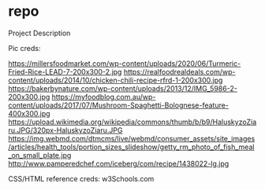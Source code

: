 repo
====

Project Description

Pic creds:

https://millersfoodmarket.com/wp-content/uploads/2020/06/Turmeric-Fried-Rice-LEAD-7-200x300-2.jpg
https://realfoodrealdeals.com/wp-content/uploads/2014/10/chicken-chili-recipe-rfrd-1-200x300.jpg
https://bakerbynature.com/wp-content/uploads/2013/12/IMG_5986-2-200x300.jpg
https://myfoodblog.com.au/wp-content/uploads/2017/07/Mushroom-Spaghetti-Bolognese-feature-400x300.jpg
https://upload.wikimedia.org/wikipedia/commons/thumb/b/b9/HaluskyzoZiaru.JPG/320px-HaluskyzoZiaru.JPG
https://img.webmd.com/dtmcms/live/webmd/consumer_assets/site_images/articles/health_tools/portion_sizes_slideshow/getty_rm_photo_of_fish_meal_on_small_plate.jpg
http://www.pamperedchef.com/iceberg/com/recipe/1438022-lg.jpg

CSS/HTML reference creds:
w3Schools.com